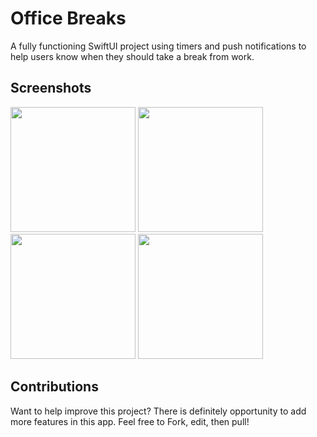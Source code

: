# Office Breaks

A fully functioning SwiftUI project using timers and push notifications to help users know when they should take a break from work.

## Screenshots

<img src="https://github.com/TomCurnow/OfficeBreaks/assets/25182768/b78f0501-beb8-4a87-bb83-3a8c9a2461f7" width="200">
<img src="https://github.com/TomCurnow/OfficeBreaks/assets/25182768/8acfdbc5-baa0-47ae-83e7-f935ed5c96ee" width="200">
<img src="https://github.com/TomCurnow/OfficeBreaks/assets/25182768/c3bbb2e6-80aa-4c00-8790-a95ca1cc66fb" width="200">
<img src="https://github.com/TomCurnow/OfficeBreaks/assets/25182768/62e2aa5b-f39c-453d-a09f-cf1b66b77d8a" width="200">

## Contributions
Want to help improve this project? There is definitely opportunity to add more features in this app.
Feel free to Fork, edit, then pull!
